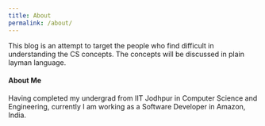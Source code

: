 ```yaml
---
title: About
permalink: /about/
---
```


This blog is an attempt to target the people who find difficult in understanding the CS concepts. The concepts will be discussed in plain layman language.

#### About Me
Having completed my undergrad from IIT Jodhpur in Computer Science and Engineering, currently I am working as a Software Developer in Amazon, India.
